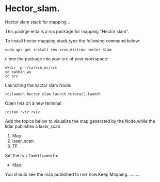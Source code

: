 # Hector_slam.
Hector slam stack for mapping ..

This packge entails a ros package for mapping "Hector slam".

To install hector mapping stack,type the following command below:
```
sudo apt-get install ros-<ros_distro>-hector-slam
```
clone the package into your src of your workspace:
```
mkdir -p ~/catkin_ws/src
cd catkin_ws
cd src
```
Launching the hactor slam Node:
```
roslaunch hector_slam_launch tutorail.launch 
```
Open rviz on a new terminal:
```
rosrun rviz rviz
```
Add the topics below to visualize the map generated by the Node,while the lidar publishes a laser_scan.
1. Map.
2. laser_scan.
3. TF.

Set the rviz fixed frame to:
- Map.

You should see the map publsihed to rviz now.Keep Mapping...........
